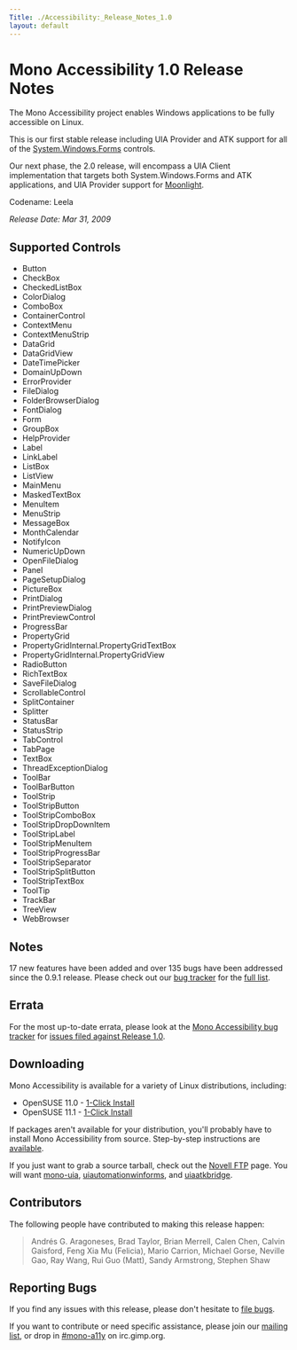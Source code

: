 ```yaml
---
Title: ./Accessibility:_Release_Notes_1.0
layout: default
---
```


Mono Accessibility 1.0 Release Notes
====================================

The Mono Accessibility project enables Windows applications to be fully
accessible on Linux.

This is our first stable release including UIA Provider and ATK support
for all of the [System.Windows.Forms]({{site.url}}/System.Windows.Forms "wikilink")
controls.

Our next phase, the 2.0 release, will encompass a UIA Client
implementation that targets both System.Windows.Forms and ATK
applications, and UIA Provider support for
[Moonlight]({{site.url}}/Moonlight "wikilink").

Codename: Leela

*Release Date: Mar 31, 2009*

Supported Controls
------------------

-   Button
-   CheckBox
-   CheckedListBox
-   ColorDialog
-   ComboBox
-   ContainerControl
-   ContextMenu
-   ContextMenuStrip
-   DataGrid
-   DataGridView
-   DateTimePicker
-   DomainUpDown
-   ErrorProvider
-   FileDialog
-   FolderBrowserDialog
-   FontDialog
-   Form
-   GroupBox
-   HelpProvider
-   Label
-   LinkLabel
-   ListBox
-   ListView
-   MainMenu
-   MaskedTextBox
-   MenuItem
-   MenuStrip
-   MessageBox
-   MonthCalendar
-   NotifyIcon
-   NumericUpDown
-   OpenFileDialog
-   Panel
-   PageSetupDialog
-   PictureBox
-   PrintDialog
-   PrintPreviewDialog
-   PrintPreviewControl
-   ProgressBar
-   PropertyGrid
-   PropertyGridInternal.PropertyGridTextBox
-   PropertyGridInternal.PropertyGridView
-   RadioButton
-   RichTextBox
-   SaveFileDialog
-   ScrollableControl
-   SplitContainer
-   Splitter
-   StatusBar
-   StatusStrip
-   TabControl
-   TabPage
-   TextBox
-   ThreadExceptionDialog
-   ToolBar
-   ToolBarButton
-   ToolStrip
-   ToolStripButton
-   ToolStripComboBox
-   ToolStripDropDownItem
-   ToolStripLabel
-   ToolStripMenuItem
-   ToolStripProgressBar
-   ToolStripSeparator
-   ToolStripSplitButton
-   ToolStripTextBox
-   ToolTip
-   TrackBar
-   TreeView
-   WebBrowser

Notes
-----

17 new features have been added and over 135 bugs have been addressed
since the 0.9.1 release. Please check out our [bug
tracker](https://bugzilla.novell.com/buglist.cgi?query_format=advanced&classification=Mono&product=UI+Automation)
for the [full
list](https://bugzilla.novell.com/buglist.cgi?query_format=advanced&classification=Mono&product=UI+Automation&bug_status=RESOLVED&bug_status=VERIFIED&bug_status=CLOSED&chfieldfrom=2009-02-06&chfieldto=2009-03-13).

Errata
------

For the most up-to-date errata, please look at the [Mono Accessibility
bug
tracker](https://bugzilla.novell.com/buglist.cgi?query_format=advanced&classification=Mono&product=UI+Automation)
for [issues filed against Release
1.0](https://bugzilla.novell.com/buglist.cgi?query_format=advanced&classification=Mono&product=UI+Automation&version=Release+1.0&bug_status=NEW&bug_status=ASSIGNED&bug_status=NEEDINFO&bug_status=REOPENED).

Downloading
-----------

Mono Accessibility is available for a variety of Linux distributions,
including:

-   OpenSUSE 11.0 - [1-Click
    Install](http://download.opensuse.org/repositories/Mono:/UIA/MonoOpenSUSE_11.0/mono-uia.ymp)
-   OpenSUSE 11.1 - [1-Click
    Install](http://download.opensuse.org/repositories/Mono:/UIA/MonoOpenSUSE_11.1/mono-uia.ymp)

If packages aren't available for your distribution, you'll probably have
to install Mono Accessibility from source. Step-by-step instructions are
[available]({{site.url}}/Accessibility:_Installing_From_Source "wikilink").

If you just want to grab a source tarball, check out the [Novell
FTP](ftp://ftp.novell.com/pub/mono/sources/) page. You will want
[mono-uia](ftp://ftp.novell.com/pub/mono/sources/mono-uia),
[uiautomationwinforms](ftp://ftp.novell.com/pub/mono/sources/uiautomationwinforms),
and [uiaatkbridge](ftp://ftp.novell.com/pub/mono/sources/uiaatkbridge).

Contributors
------------

The following people have contributed to making this release happen:

> Andrés G. Aragoneses, Brad Taylor, Brian Merrell, Calen Chen, Calvin
> Gaisford, Feng Xia Mu (Felicia), Mario Carrion, Michael Gorse, Neville
> Gao, Ray Wang, Rui Guo (Matt), Sandy Armstrong, Stephen Shaw

Reporting Bugs
--------------

If you find any issues with this release, please don't hesitate to [file
bugs](https://bugzilla.novell.com/enter_bug.cgi?product=UI%20Automation).

If you want to contribute or need specific assistance, please join our
[mailing list](http://forge.novell.com/mailman/listinfo/mono-a11y), or
drop in [\#mono-a11y](irc://irc.gimp.org/mono-a11y) on irc.gimp.org.

